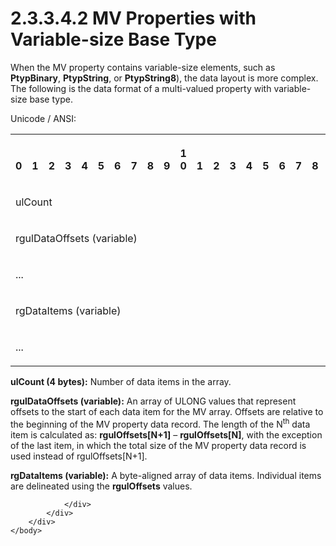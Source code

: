 <html dir="LTR" xmlns:mshelp="http://msdn.microsoft.com/mshelp" xmlns:ddue="http://ddue.schemas.microsoft.com/authoring/2003/5" xmlns:xlink="http://www.w3.org/1999/xlink" xmlns:tool="http://www.microsoft.com/tooltip">
    <head>
        <meta http-equiv="Content-Type" content="text/html; CHARSET=utf-8"></meta>
        <meta name="save" content="history"></meta>
        <title>2.3.3.4.2 MV Properties with Variable-size Base Type</title>
        <xml>
            <mshelp:toctitle title="2.3.3.4.2 MV Properties with Variable-size Base Type"></mshelp:toctitle>
            <mshelp:rltitle title="[MS-PST]: MV Properties with Variable-size Base Type"></mshelp:rltitle>
            <mshelp:keyword index="A" term="45063075-c65d-48cd-a441-f86809bcc6eb"></mshelp:keyword>
            <mshelp:attr name="DCSext.ContentType" value="open specification"></mshelp:attr>
            <mshelp:attr name="AssetID" value="45063075-c65d-48cd-a441-f86809bcc6eb"></mshelp:attr>
            <mshelp:attr name="TopicType" value="kbRef"></mshelp:attr>
            <mshelp:attr name="DCSext.Title" value="[MS-PST]: MV Properties with Variable-size Base Type" />
        </xml>
    </head>
    <body>
        <div id="header">
            <h1 class="heading">2.3.3.4.2 MV Properties with Variable-size Base Type</h1>
        </div>
        <div id="mainSection">
            <div id="mainBody">
                <div id="allHistory" class="saveHistory"></div>
                <div id="sectionSection0" class="section" name="collapseableSection">
                    

<p>When the MV property contains variable-size elements, such
as <b>PtypBinary</b>, <b>PtypString</b>, or <b>PtypString8</b>), the data
layout is more complex. The following is the data format of a multi-valued property
with variable-size base type.</p>

<p>Unicode / ANSI:</p>

<table>
 <tr>
  <th><p><br>0</p></th>
  <th><p><br>1</p></th>
  <th><p><br>2</p></th>
  <th><p><br>3</p></th>
  <th><p><br>4</p></th>
  <th><p><br>5</p></th>
  <th><p><br>6</p></th>
  <th><p><br>7</p></th>
  <th><p><br>8</p></th>
  <th><p><br>9</p></th>
  <th><p>1<br>0</p></th>
  <th><p><br>1</p></th>
  <th><p><br>2</p></th>
  <th><p><br>3</p></th>
  <th><p><br>4</p></th>
  <th><p><br>5</p></th>
  <th><p><br>6</p></th>
  <th><p><br>7</p></th>
  <th><p><br>8</p></th>
  <th><p><br>9</p></th>
  <th><p>2<br>0</p></th>
  <th><p><br>1</p></th>
  <th><p><br>2</p></th>
  <th><p><br>3</p></th>
  <th><p><br>4</p></th>
  <th><p><br>5</p></th>
  <th><p><br>6</p></th>
  <th><p><br>7</p></th>
  <th><p><br>8</p></th>
  <th><p><br>9</p></th>
  <th><p>3<br>0</p></th>
  <th><p><br>1</p></th>
 </tr>
 <tr>
  <td colspan="32">
  <p>ulCount</p>
  </td>
 </tr>
 <tr>
  <td colspan="32">
  <p>rgulDataOffsets
  (variable)</p>
  </td>
 </tr>
 <tr>
  <td colspan="32">
  <p>...</p>
  </td>
 </tr>
 <tr>
  <td colspan="32">
  <p>rgDataItems
  (variable)</p>
  </td>
 </tr>
 <tr>
  <td colspan="32">
  <p>...</p>
  </td>
 </tr>
</table>

<p><b>ulCount (4 bytes):</b> Number of data items in the
array.</p>

<p><b>rgulDataOffsets (variable):</b> An array of ULONG
values that represent offsets to the start of each data item for the MV array.
Offsets are relative to the beginning of the MV property data record. The
length of the N<sup>th</sup> data item is calculated as: <b>rgulOffsets[N+1]</b>
– <b>rgulOffsets[N]</b>, with the exception of the last item, in which the
total size of the MV property data record is used instead of rgulOffsets[N+1]. </p>

<p><b>rgDataItems (variable):</b> A byte-aligned array
of data items. Individual items are delineated using the <b>rgulOffsets</b>
values.</p>


                </div>
            </div>
        </div>
    </body>
</html>